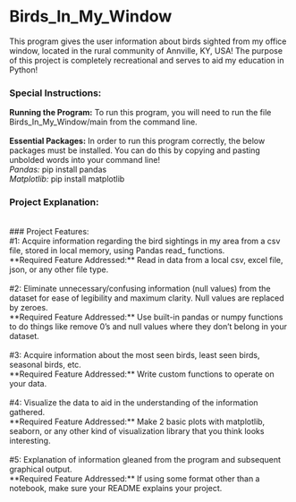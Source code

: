 # Birds_In_My_Window
This program gives the user information about birds sighted from my office window, located in the rural community of Annville, KY, USA! The purpose of this project is completely recreational and serves to aid my education in Python!
<br />
### Special Instructions:
**Running the Program:** To run this program, you will need to run the file Birds_In_My_Window/main from the command line.
<br />
<br />
**Essential Packages:** In order to run this program correctly, the below packages must be installed. You can do this by copying and pasting unbolded words into your command line!
<br />
*Pandas:* pip install pandas
<br />
*Matplotlib:* pip install matplotlib
<br />
### Project Explanation:
<br />
### Project Features:
<br />
#1: Acquire information regarding the bird sightings in my area from a csv file, stored in local memory, using Pandas read_ functions.
<br />
**Required Feature Addressed:** Read in data from a local csv, excel file, json, or any other file type.
<br />
<br />
#2: Eliminate unnecessary/confusing information (null values) from the dataset for ease of legibility and maximum clarity. Null values are replaced by zeroes.
<br />
**Required Feature Addressed:** Use built-in pandas or numpy functions to do things like remove 0’s and null values where they don’t belong in your dataset.
<br />
<br />
#3: Acquire information about the most seen birds, least seen birds, seasonal birds, etc.
<br />
**Required Feature Addressed:** Write custom functions to operate on your data.
<br />
<br />
#4: Visualize the data to aid in the understanding of the information gathered.
<br />
**Required Feature Addressed:** Make 2 basic plots with matplotlib, seaborn, or any other kind of visualization library that you think looks interesting.
<br />
<br />
#5: Explanation of information gleaned from the program and subsequent graphical output.
<br />
**Required Feature Addressed:** If using some format other than a notebook, make sure your README explains your project.

